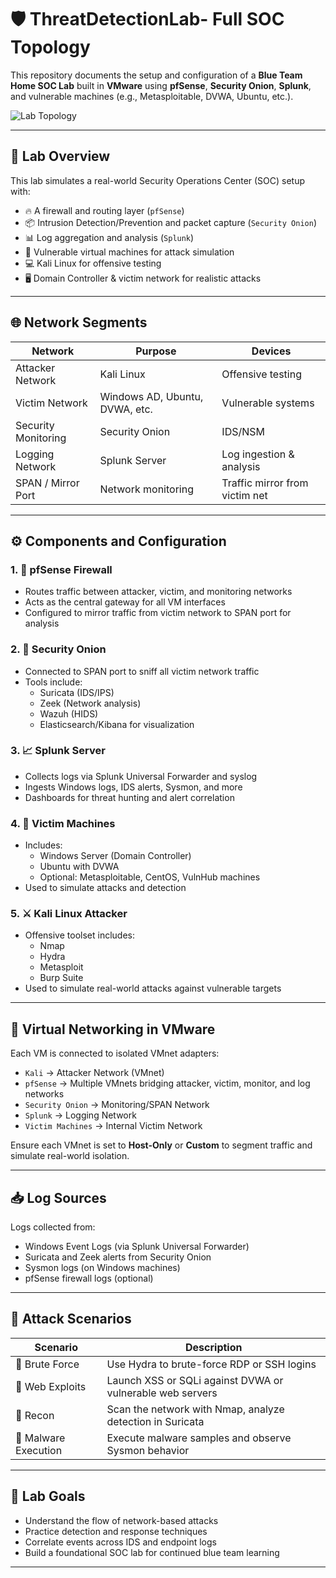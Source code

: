 # 🛡️ ThreatDetectionLab- Full SOC Topology

This repository documents the setup and configuration of a **Blue Team Home SOC Lab** built in **VMware** using **pfSense**, **Security Onion**, **Splunk**, and vulnerable machines (e.g., Metasploitable, DVWA, Ubuntu, etc.).

![Lab Topology](![image](https://github.com/user-attachments/assets/b44ebc88-7155-4afb-af9b-8f6baba3d82b)
)

---

## 🧠 Lab Overview

This lab simulates a real-world Security Operations Center (SOC) setup with:

- 🔥 A firewall and routing layer (`pfSense`)
- 📦 Intrusion Detection/Prevention and packet capture (`Security Onion`)
- 📊 Log aggregation and analysis (`Splunk`)
- 🧪 Vulnerable virtual machines for attack simulation
- 💻 Kali Linux for offensive testing
- 🖥️ Domain Controller & victim network for realistic attacks

---

## 🌐 Network Segments

| Network | Purpose                       | Devices                          |
|--------|-------------------------------|----------------------------------|
| Attacker Network   | Kali Linux                      | Offensive testing                |
| Victim Network     | Windows AD, Ubuntu, DVWA, etc. | Vulnerable systems               |
| Security Monitoring | Security Onion                 | IDS/NSM                          |
| Logging Network    | Splunk Server                  | Log ingestion & analysis         |
| SPAN / Mirror Port | Network monitoring             | Traffic mirror from victim net   |

---

## ⚙️ Components and Configuration

### 1. 🧱 pfSense Firewall
- Routes traffic between attacker, victim, and monitoring networks
- Acts as the central gateway for all VM interfaces
- Configured to mirror traffic from victim network to SPAN port for analysis

### 2. 🧨 Security Onion
- Connected to SPAN port to sniff all victim network traffic
- Tools include:
  - Suricata (IDS/IPS)
  - Zeek (Network analysis)
  - Wazuh (HIDS)
  - Elasticsearch/Kibana for visualization

### 3. 📈 Splunk Server
- Collects logs via Splunk Universal Forwarder and syslog
- Ingests Windows logs, IDS alerts, Sysmon, and more
- Dashboards for threat hunting and alert correlation

### 4. 🧪 Victim Machines
- Includes:
  - Windows Server (Domain Controller)
  - Ubuntu with DVWA
  - Optional: Metasploitable, CentOS, VulnHub machines
- Used to simulate attacks and detection

### 5. ⚔️ Kali Linux Attacker
- Offensive toolset includes:
  - Nmap
  - Hydra
  - Metasploit
  - Burp Suite
- Used to simulate real-world attacks against vulnerable targets

---

## 🔌 Virtual Networking in VMware

Each VM is connected to isolated VMnet adapters:

- `Kali` → Attacker Network (VMnet)
- `pfSense` → Multiple VMnets bridging attacker, victim, monitor, and log networks
- `Security Onion` → Monitoring/SPAN Network
- `Splunk` → Logging Network
- `Victim Machines` → Internal Victim Network

Ensure each VMnet is set to **Host-Only** or **Custom** to segment traffic and simulate real-world isolation.

---

## 📥 Log Sources

Logs collected from:

- Windows Event Logs (via Splunk Universal Forwarder)
- Suricata and Zeek alerts from Security Onion
- Sysmon logs (on Windows machines)
- pfSense firewall logs (optional)

---

## 🧪 Attack Scenarios

| Scenario | Description |
|---------|-------------|
| 🔐 Brute Force | Use Hydra to brute-force RDP or SSH logins |
| 🐛 Web Exploits | Launch XSS or SQLi against DVWA or vulnerable web servers |
| 🧭 Recon | Scan the network with Nmap, analyze detection in Suricata |
| 🦠 Malware Execution | Execute malware samples and observe Sysmon behavior |

---

## 🚀 Lab Goals

- Understand the flow of network-based attacks
- Practice detection and response techniques
- Correlate events across IDS and endpoint logs
- Build a foundational SOC lab for continued blue team learning

---
